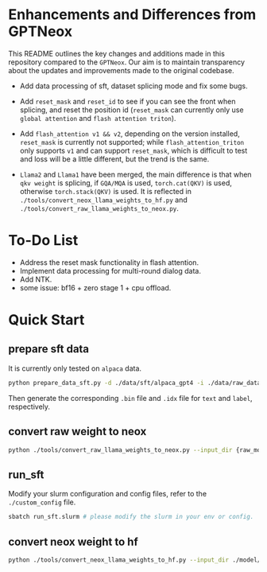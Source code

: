 # Enhancements and Differences from GPTNeox
This README outlines the key changes and additions made in this repository compared to the `GPTNeox`. Our aim is to maintain transparency about the updates and improvements made to the original codebase.

- Add data processing of sft, dataset splicing mode and fix some bugs.

- Add `reset_mask` and `reset_id` to see if you can see the front when splicing, and reset the position id (`reset_mask` can currently only use `global attention` and `flash attention triton`).

- Add `flash_attention v1 && v2`, depending on the version installed, `reset_mask` is currently not supported; while `flash_attention_triton` only supports `v1` and can support `reset_mask`, which is difficult to test and loss will be a little different, but the trend is the same.

- `Llama2` and `Llama1` have been merged, the main difference is that when `qkv weight` is splicing, if `GQA/MQA` is used, `torch.cat(QKV)` is used, otherwise `torch.stack(QKV)` is used. It is reflected in `./tools/convert_neox_llama_weights_to_hf.py` and `./tools/convert_raw_llama_weights_to_neox.py`.

# To-Do List

- Address the reset mask functionality in flash attention.
- Implement data processing for multi-round dialog data.
- Add NTK.
- some issue: bf16 + zero stage 1 + cpu offload.


# Quick Start

## prepare sft data

It is currently only tested on `alpaca` data.

```bash
python prepare_data_sft.py -d ./data/sft/alpaca_gpt4 -i ./data/raw_data/alpaca_gpt4 -t SPMTokenizer -v ./vocab_file/tokenizer.model alpaca_gpt4
```
Then generate the corresponding `.bin` file and `.idx` file for `text` and `label`, respectively.


## convert raw weight to neox

```bash
python ./tools/convert_raw_llama_weights_to_neox.py --input_dir {raw_model_path} --model_size 70B --output_dir ./model/pretrain/llama2/70B --num_output_shards 8 --pipeline_parallel
```

## run_sft
Modify your slurm configuration and config files, refer to the `./custom_config` file.

```bash
sbatch run_sft.slurm # please modify the slurm in your env or config.
```

## convert neox weight to hf

```bash
python ./tools/convert_neox_llama_weights_to_hf.py --input_dir ./model/pretrain/llama2/70B/global_step0/ --model_size 70B --output_dir ./model/pretrain/llama2/70B_hf
```